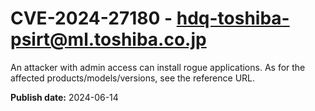 # CVE-2024-27180 - hdq-toshiba-psirt@ml.toshiba.co.jp

An attacker with admin access can install rogue applications. As for the affected products/models/versions, see the reference URL.

**Publish date:** 2024-06-14

